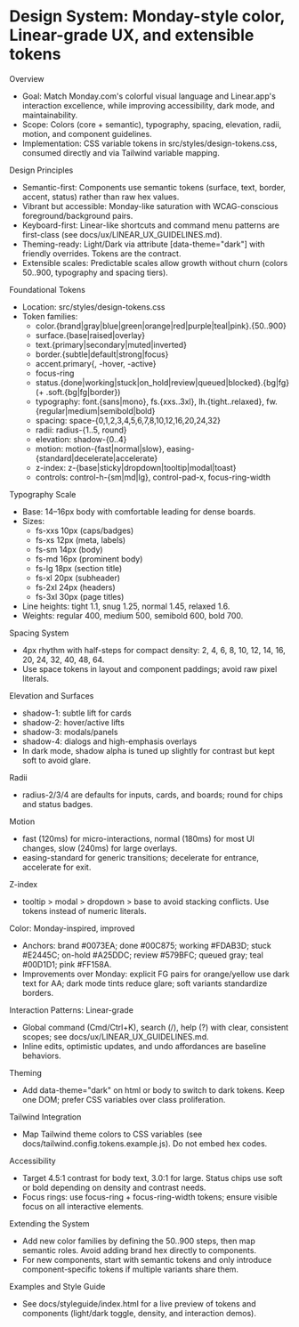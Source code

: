 # Design System: Monday-style color, Linear-grade UX, and extensible tokens

Overview

- Goal: Match Monday.com's colorful visual language and Linear.app's interaction excellence, while improving accessibility, dark mode, and maintainability.
- Scope: Colors (core + semantic), typography, spacing, elevation, radii, motion, and component guidelines.
- Implementation: CSS variable tokens in src/styles/design-tokens.css, consumed directly and via Tailwind variable mapping.

Design Principles

- Semantic-first: Components use semantic tokens (surface, text, border, accent, status) rather than raw hex values.
- Vibrant but accessible: Monday-like saturation with WCAG-conscious foreground/background pairs.
- Keyboard-first: Linear-like shortcuts and command menu patterns are first-class (see docs/ux/LINEAR_UX_GUIDELINES.md).
- Theming-ready: Light/Dark via attribute [data-theme="dark"] with friendly overrides. Tokens are the contract.
- Extensible scales: Predictable scales allow growth without churn (colors 50..900, typography and spacing tiers).

Foundational Tokens

- Location: src/styles/design-tokens.css
- Token families:
  - color.{brand|gray|blue|green|orange|red|purple|teal|pink}.{50..900}
  - surface.{base|raised|overlay}
  - text.{primary|secondary|muted|inverted}
  - border.{subtle|default|strong|focus}
  - accent.primary{, -hover, -active}
  - focus-ring
  - status.{done|working|stuck|on_hold|review|queued|blocked}.{bg|fg} (+ .soft.{bg|fg|border})
  - typography: font.{sans|mono}, fs.{xxs..3xl}, lh.{tight..relaxed}, fw.{regular|medium|semibold|bold}
  - spacing: space-{0,1,2,3,4,5,6,7,8,10,12,16,20,24,32}
  - radii: radius-{1..5, round}
  - elevation: shadow-{0..4}
  - motion: motion-{fast|normal|slow}, easing-{standard|decelerate|accelerate}
  - z-index: z-{base|sticky|dropdown|tooltip|modal|toast}
  - controls: control-h-{sm|md|lg}, control-pad-x, focus-ring-width

Typography Scale

- Base: 14–16px body with comfortable leading for dense boards.
- Sizes:
  - fs-xxs 10px (caps/badges)
  - fs-xs 12px (meta, labels)
  - fs-sm 14px (body)
  - fs-md 16px (prominent body)
  - fs-lg 18px (section title)
  - fs-xl 20px (subheader)
  - fs-2xl 24px (headers)
  - fs-3xl 30px (page titles)
- Line heights: tight 1.1, snug 1.25, normal 1.45, relaxed 1.6.
- Weights: regular 400, medium 500, semibold 600, bold 700.

Spacing System

- 4px rhythm with half-steps for compact density: 2, 4, 6, 8, 10, 12, 14, 16, 20, 24, 32, 40, 48, 64.
- Use space tokens in layout and component paddings; avoid raw pixel literals.

Elevation and Surfaces

- shadow-1: subtle lift for cards
- shadow-2: hover/active lifts
- shadow-3: modals/panels
- shadow-4: dialogs and high-emphasis overlays
- In dark mode, shadow alpha is tuned up slightly for contrast but kept soft to avoid glare.

Radii

- radius-2/3/4 are defaults for inputs, cards, and boards; round for chips and status badges.

Motion

- fast (120ms) for micro-interactions, normal (180ms) for most UI changes, slow (240ms) for large overlays.
- easing-standard for generic transitions; decelerate for entrance, accelerate for exit.

Z-index

- tooltip > modal > dropdown > base to avoid stacking conflicts. Use tokens instead of numeric literals.

Color: Monday-inspired, improved

- Anchors: brand #0073EA; done #00C875; working #FDAB3D; stuck #E2445C; on-hold #A25DDC; review #579BFC; queued gray; teal #00D1D1; pink #FF158A.
- Improvements over Monday: explicit FG pairs for orange/yellow use dark text for AA; dark mode tints reduce glare; soft variants standardize borders.

Interaction Patterns: Linear-grade

- Global command (Cmd/Ctrl+K), search (/), help (?) with clear, consistent scopes; see docs/ux/LINEAR_UX_GUIDELINES.md.
- Inline edits, optimistic updates, and undo affordances are baseline behaviors.

Theming

- Add data-theme="dark" on html or body to switch to dark tokens. Keep one DOM; prefer CSS variables over class proliferation.

Tailwind Integration

- Map Tailwind theme colors to CSS variables (see docs/tailwind.config.tokens.example.js). Do not embed hex codes.

Accessibility

- Target 4.5:1 contrast for body text, 3.0:1 for large. Status chips use soft or bold depending on density and contrast needs.
- Focus rings: use focus-ring + focus-ring-width tokens; ensure visible focus on all interactive elements.

Extending the System

- Add new color families by defining the 50..900 steps, then map semantic roles. Avoid adding brand hex directly to components.
- For new components, start with semantic tokens and only introduce component-specific tokens if multiple variants share them.

Examples and Style Guide

- See docs/styleguide/index.html for a live preview of tokens and components (light/dark toggle, density, and interaction demos).
